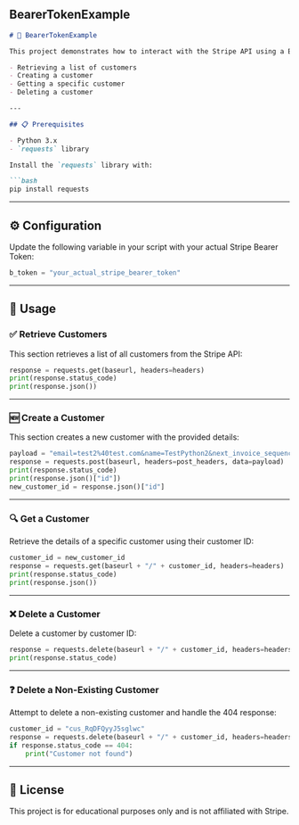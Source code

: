  **BearerTokenExample**
---

```markdown
# 🔐 BearerTokenExample

This project demonstrates how to interact with the Stripe API using a Bearer Token for authentication in Python. It includes operations such as:

- Retrieving a list of customers
- Creating a customer
- Getting a specific customer
- Deleting a customer

---

## 📋 Prerequisites

- Python 3.x
- `requests` library

Install the `requests` library with:

```bash
pip install requests
```

---

## ⚙️ Configuration

Update the following variable in your script with your actual Stripe Bearer Token:

```python
b_token = "your_actual_stripe_bearer_token"
```

---

## 🚀 Usage

### ✅ Retrieve Customers

This section retrieves a list of all customers from the Stripe API:

```python
response = requests.get(baseurl, headers=headers)
print(response.status_code)
print(response.json())
```

---

### 🆕 Create a Customer

This section creates a new customer with the provided details:

```python
payload = "email=test2%40test.com&name=TestPython2&next_invoice_sequence=3"
response = requests.post(baseurl, headers=post_headers, data=payload)
print(response.status_code)
print(response.json()["id"])
new_customer_id = response.json()["id"]
```

---

### 🔍 Get a Customer

Retrieve the details of a specific customer using their customer ID:

```python
customer_id = new_customer_id
response = requests.get(baseurl + "/" + customer_id, headers=headers)
print(response.status_code)
print(response.json())
```

---

### ❌ Delete a Customer

Delete a customer by customer ID:

```python
response = requests.delete(baseurl + "/" + customer_id, headers=headers)
print(response.status_code)
```

---

### ❓ Delete a Non-Existing Customer

Attempt to delete a non-existing customer and handle the 404 response:

```python
customer_id = "cus_RqDFQyyJ5sglwc"
response = requests.delete(baseurl + "/" + customer_id, headers=headers)
if response.status_code == 404:
    print("Customer not found")
```

---

## 📄 License

This project is for educational purposes only and is not affiliated with Stripe.
```
